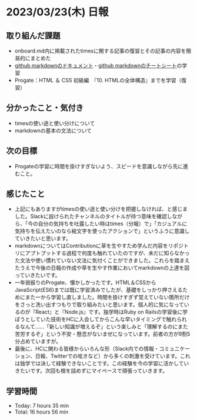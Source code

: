 # 2023/03/23(木) 日報
## 取り組んだ課題
- onboard.md内に掲載されたtimesに関する記事の復習とその記事の内容を簡易的にまとめた
- [github markdownのドキュメント](https://docs.github.com/ja/get-started/writing-on-github/getting-started-with-writing-and-formatting-on-github/basic-writing-and-formatting-syntax)・[github markdownのチートシート](https://gist.github.com/mignonstyle/083c9e1651d7734f84c99b8cf49d57fa)の学習
- Progate：HTML ＆ CSS 初級編　『10. HTMLの全体構造』までを学習（復習）


## 分かったこと・気付き
- timesの使い途と使い分けについて
- markdownの基本の文法について

## 次の目標
- Progateの学習に時間を掛けすぎないよう、スピードを意識しながら先に進むこと。

## 感じたこと
- 上記にもありますがtimesの使い途と使い分けを把握しなければ、と感じました。Slackに設けられたチャンネルのタイトルが持つ意味を確認しながら、「今の自分の気持ちを吐露したい時はtimes（分報）で」「カジュアルに気持ちを伝えたいのなら絵文字を使ったアクションで」というふうに意識していきたいと思います。
- markdownについてはContributionに草を生やすため学んだ内容をリポジトリにアプトプットする過程で何度も触れていたのですが、未だに知らなかった文法や使い慣れていない文法に気付くことができました。これらを踏まえたうえで今後の日報の作成や草を生やす作業においてmarkdownの上達を図っていきたいです。
- 一年弱振りのProgate、懐かしかったです。HTML＆CSSからJavaScript(ES6)までは既に学習済みでしたが、基礎をしっかり押さえるためにまた一から学習し直しました。時間を掛けすぎず覚えていない箇所だけをさっと洗い出すつもりで取り組みたいと思います。個人的に気になっているのが『React』と『Node.js』です。独学時はRuby on Railsの学習後に学ぼうとしていた技術をHCに入会してからこんな早いタイミングで触れられるなんて......「新しい知識が増えるぞ」という楽しみと「理解するのにまた苦労するぞ」という不安・懸念がないまぜになっています。前者の方が9割5分占めていますが。
- 最後に、HCに関わる皆様からいろんな形（Slack内での情報・コミュニケーション、日報、Twitterでの呟きなど）から多くの刺激を受けています。これは独学では決して経験できないことです。この経験を今の学習に活かしていきたいです。次回も根を詰めずにマイペースで頑張っていきます。
  
## 学習時間
- Today: 7 hours 35 min
- Total: 16 hours 56 min
